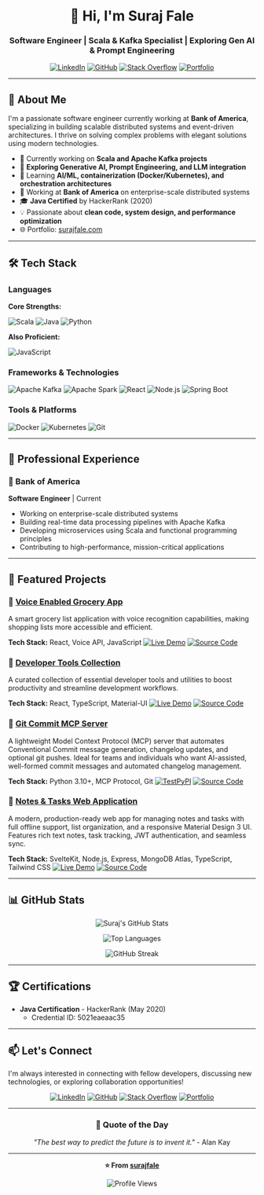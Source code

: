 <div align="center">

# 👋 Hi, I'm Suraj Fale

### Software Engineer | Scala & Kafka Specialist | Exploring Gen AI & Prompt Engineering

[![LinkedIn](https://img.shields.io/badge/LinkedIn-0077B5?style=for-the-badge&logo=linkedin&logoColor=white)](https://www.linkedin.com/in/surajfale)
[![GitHub](https://img.shields.io/badge/GitHub-181717?style=for-the-badge&logo=github&logoColor=white)](https://github.com/surajfale)
[![Stack Overflow](https://img.shields.io/badge/Stack_Overflow-FE7A16?style=for-the-badge&logo=stack-overflow&logoColor=white)](https://stackoverflow.com/users/585398/suraj-fale)
[![Portfolio](https://img.shields.io/badge/Portfolio-FF5722?style=for-the-badge&logo=google-chrome&logoColor=white)](https://surajfale.netlify.app)

</div>

---

## 🚀 About Me

I'm a passionate software engineer currently working at **Bank of America**, specializing in building scalable distributed systems and event-driven architectures. I thrive on solving complex problems with elegant solutions using modern technologies.

- 🔭 Currently working on **Scala and Apache Kafka projects**
- 🤖 **Exploring Generative AI, Prompt Engineering, and LLM integration**
- 🌱 Learning **AI/ML, containerization (Docker/Kubernetes), and orchestration architectures**
- 💼 Working at **Bank of America** on enterprise-scale distributed systems
- 🎓 **Java Certified** by HackerRank (2020)
- 💡 Passionate about **clean code, system design, and performance optimization**
- 🌐 Portfolio: [surajfale.com](https://surajfale.com)

---

## 🛠️ Tech Stack

### Languages

**Core Strengths:**

![Scala](https://img.shields.io/badge/Scala-DC322F?style=for-the-badge&logo=scala&logoColor=white)
![Java](https://img.shields.io/badge/Java-ED8B00?style=for-the-badge&logo=openjdk&logoColor=white)
![Python](https://img.shields.io/badge/Python-3776AB?style=for-the-badge&logo=python&logoColor=white)

**Also Proficient:**

![JavaScript](https://img.shields.io/badge/JavaScript-F7DF1E?style=flat-square&logo=javascript&logoColor=black)

### Frameworks & Technologies
![Apache Kafka](https://img.shields.io/badge/Apache_Kafka-231F20?style=flat-square&logo=apache-kafka&logoColor=white)
![Apache Spark](https://img.shields.io/badge/Apache_Spark-E25A1C?style=flat-square&logo=apache-spark&logoColor=white)
![React](https://img.shields.io/badge/React-61DAFB?style=flat-square&logo=react&logoColor=black)
![Node.js](https://img.shields.io/badge/Node.js-339933?style=flat-square&logo=node.js&logoColor=white)
![Spring Boot](https://img.shields.io/badge/Spring_Boot-6DB33F?style=flat-square&logo=spring-boot&logoColor=white)

### Tools & Platforms
![Docker](https://img.shields.io/badge/Docker-2496ED?style=flat-square&logo=docker&logoColor=white)
![Kubernetes](https://img.shields.io/badge/Kubernetes-326CE5?style=flat-square&logo=kubernetes&logoColor=white)
![Git](https://img.shields.io/badge/Git-F05032?style=flat-square&logo=git&logoColor=white)

---

## 💼 Professional Experience

### 🏦 Bank of America
**Software Engineer** | Current

- Working on enterprise-scale distributed systems
- Building real-time data processing pipelines with Apache Kafka
- Developing microservices using Scala and functional programming principles
- Contributing to high-performance, mission-critical applications

---

## 🎯 Featured Projects

### 🎤 [Voice Enabled Grocery App](https://voice-grocery-list.netlify.app/)
A smart grocery list application with voice recognition capabilities, making shopping lists more accessible and efficient.

**Tech Stack:** React, Voice API, JavaScript
[![Live Demo](https://img.shields.io/badge/Live-Demo-success?style=flat-square)](https://voice-grocery-list.netlify.app/)
[![Source Code](https://img.shields.io/badge/Source-Code-blue?style=flat-square&logo=github)](https://github.com/surajfale/voice-grocery-list_app)

### 🔧 [Developer Tools Collection](https://devs-tools.netlify.app/)
A curated collection of essential developer tools and utilities to boost productivity and streamline development workflows.

**Tech Stack:** React, TypeScript, Material-UI
[![Live Demo](https://img.shields.io/badge/Live-Demo-success?style=flat-square)](https://devs-tools.netlify.app/)
[![Source Code](https://img.shields.io/badge/Source-Code-blue?style=flat-square&logo=github)](https://github.com/surajfale/dev-tools)

### 🤖 [Git Commit MCP Server](https://test.pypi.org/project/git-commit-mcp-server/)
A lightweight Model Context Protocol (MCP) server that automates Conventional Commit message generation, changelog updates, and optional git pushes. Ideal for teams and individuals who want AI-assisted, well-formed commit messages and automated changelog management.

**Tech Stack:** Python 3.10+, MCP Protocol, Git
[![TestPyPI](https://img.shields.io/badge/TestPyPI-Live-blueviolet?style=flat-square)](https://test.pypi.org/project/git-commit-mcp-server/)
[![Source Code](https://img.shields.io/badge/Source-Code-blue?style=flat-square&logo=github)](https://github.com/surajfale/git-mcp-server)

### 📝 [Notes & Tasks Web Application](https://github.com/surajfale/notes-tasks)
A modern, production-ready web app for managing notes and tasks with full offline support, list organization, and a responsive Material Design 3 UI. Features rich text notes, task tracking, JWT authentication, and seamless sync.

**Tech Stack:** SvelteKit, Node.js, Express, MongoDB Atlas, TypeScript, Tailwind CSS
[![Live Demo](https://img.shields.io/badge/Live-Demo-success?style=flat-square)](https://notestasks.netlify.app/)
[![Source Code](https://img.shields.io/badge/Source-Code-blue?style=flat-square&logo=github)](https://github.com/surajfale/notes-tasks)

---

## 📊 GitHub Stats

<div align="center">

![Suraj's GitHub Stats](https://github-readme-stats.vercel.app/api?username=surajfale&show_icons=true&theme=radical&hide_border=true)

![Top Languages](https://github-readme-stats.vercel.app/api/top-langs/?username=surajfale&layout=compact&theme=radical&hide_border=true)

![GitHub Streak](https://github-readme-streak-stats.herokuapp.com/?user=surajfale&theme=radical&hide_border=true)

</div>

---

## 🏆 Certifications

- **Java Certification** - HackerRank (May 2020)
  - Credential ID: 5021eaeaac35

---

## 📫 Let's Connect

I'm always interested in connecting with fellow developers, discussing new technologies, or exploring collaboration opportunities!

<div align="center">

[![LinkedIn](https://img.shields.io/badge/LinkedIn-Connect-0077B5?style=for-the-badge&logo=linkedin)](https://www.linkedin.com/in/surajfale)
[![GitHub](https://img.shields.io/badge/GitHub-Follow-181717?style=for-the-badge&logo=github)](https://github.com/surajfale)
[![Stack Overflow](https://img.shields.io/badge/Stack_Overflow-Profile-FE7A16?style=for-the-badge&logo=stack-overflow)](https://stackoverflow.com/users/585398/suraj-fale)
[![Portfolio](https://img.shields.io/badge/Portfolio-Visit-FF5722?style=for-the-badge&logo=google-chrome)](https://surajfale.netlify.app)

</div>

---

<div align="center">

### 💭 Quote of the Day

*"The best way to predict the future is to invent it."* - Alan Kay

---

**⭐ From [surajfale](https://github.com/surajfale)**

![Profile Views](https://komarev.com/ghpvc/?username=surajfale&color=blueviolet&style=flat-square)

</div>
